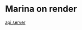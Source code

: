 # Marina on render
[api server](https://marina-api-quy0.onrender.com/eval?expr=zazavavindrano%20%26%20zazavavindrano%20-%3E%0A%20%20%20%20%20%20%20%20%20%20(%20(~%20swim_warm%20-%3E%20red)%0A%20%20%20%20%20%20%20%20%20%20%26%20(blue%20%7C%20~%20red)%0A%20%20%20%20%20%20%20%20%20%20%26%20(live_corals%20-%3E%20~%20eat_shrimps)%0A%20%20%20%20%20%20%20%20%20%20%26%20(eat_shrimps%20%3C-%3E%20swim_warm)%0A%20%20%20%20%20%20%20%20%20%20%26%20(blue%20-%3E%20(swim_warm%20%26%20live_corals))%0A%20%20%20%20%20%20%20%20%20%20%26%20(swim_warm%20-%3E%20blue)%20))
